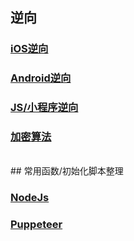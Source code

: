 ##  逆向

### [iOS逆向](Crack/iOS-Crack/index.md)

### [Android逆向](Crack/Android-Crack/index.md)

### [JS/小程序逆向](Crack/MiniProgram-JS/index.md)

### [加密算法]()

<!-----
## 自动化

### [puppeteer](Automatic/puppeteer.js)-->


<br /> 
## 常用函数/初始化脚本整理

### [NodeJs](Syntax/NodeJs.md)

### [Puppeteer](Syntax/Puppeteer.md)